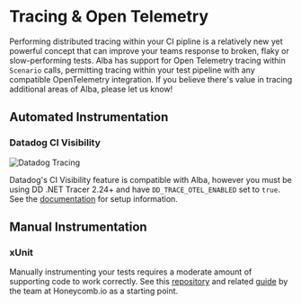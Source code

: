# Tracing & Open Telemetry

Performing distributed tracing within your CI pipline is a relatively new yet powerful concept that can improve your teams response to broken, flaky or slow-performing tests. 
Alba has support for Open Telemetry tracing within `Scenario` calls, permitting tracing within your test pipeline with any compatible OpenTelemetry integration. 
If you believe there's value in tracing additional areas of Alba, please let us know!

## Automated Instrumentation

### Datadog CI Visibility

![Datadog Tracing](./../tracing.png)

Datadog's CI Visibility feature is compatible with Alba, however you must be using DD .NET Tracer 2.24+ and have `DD_TRACE_OTEL_ENABLED` set to `true`. See the [documentation](https://docs.datadoghq.com/continuous_integration/tests/dotnet/) for setup information.


## Manual Instrumentation

### xUnit

Manually instrumenting your tests requires a moderate amount of supporting code to work correctly. See this [repository](https://github.com/martinjt/unittest-with-otel) and related [guide](https://www.honeycomb.io/blog/monitoring-unit-tests-opentelemetry) by the team at Honeycomb.io as a starting point.